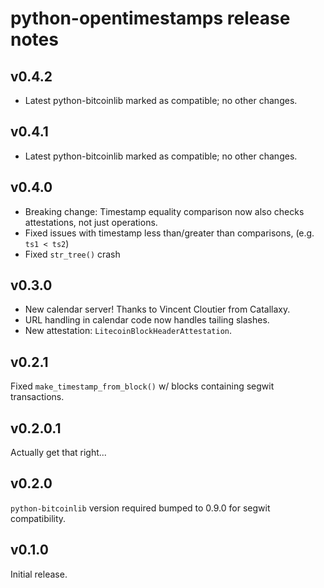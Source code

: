 # python-opentimestamps release notes

## v0.4.2

* Latest python-bitcoinlib marked as compatible; no other changes.

## v0.4.1

* Latest python-bitcoinlib marked as compatible; no other changes.


## v0.4.0

* Breaking change: Timestamp equality comparison now also checks attestations,
  not just operations.
* Fixed issues with timestamp less than/greater than comparisons, (e.g. `ts1 < ts2`)
* Fixed `str_tree()` crash


## v0.3.0

* New calendar server! Thanks to Vincent Cloutier from Catallaxy.
* URL handling in calendar code now handles tailing slashes.
* New attestation: `LitecoinBlockHeaderAttestation`.


## v0.2.1

Fixed `make_timestamp_from_block()` w/ blocks containing segwit transactions.


## v0.2.0.1

Actually get that right...


## v0.2.0

`python-bitcoinlib` version required bumped to 0.9.0 for segwit compatibility.


## v0.1.0

Initial release.

